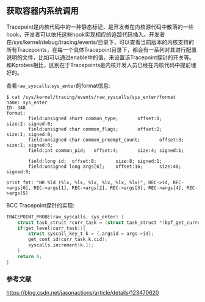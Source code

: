 ## 获取容器内系统调用

Tracepoint是内核代码中的一种静态标记，是开发者在内核源代码中散落的一些hook，开发者可以依托这些hook实现相应的追踪代码插入。开发者在/sys/kernel/debug/tracing/events/目录下，可以查看当前版本的内核支持的所有Tracepoints，在每一个具体Tracepoint目录下，都会有一系列对其进行配置说明的文件，比如可以通过enable中的值，来设置该Tracepoint探针的开关等。和Kprobes相比，区别在于Tracepoints是内核开发人员已经在内核代码中提前埋好的。

查看`raw_syscalls`:`sys_enter`的format信息:

```
$ cat /sys/kernel/tracing/events/raw_syscalls/sys_enter/format 
name: sys_enter
ID: 348
format:
        field:unsigned short common_type;       offset:0;       size:2; signed:0;
        field:unsigned char common_flags;       offset:2;       size:1; signed:0;
        field:unsigned char common_preempt_count;       offset:3;       size:1; signed:0;
        field:int common_pid;   offset:4;       size:4; signed:1;

        field:long id;  offset:8;       size:8; signed:1;
        field:unsigned long args[6];    offset:16;      size:48;        signed:0;

print fmt: "NR %ld (%lx, %lx, %lx, %lx, %lx, %lx)", REC->id, REC->args[0], REC->args[1], REC->args[2], REC->args[3], REC->args[4], REC->args[5]

```

BCC Tracepoint探针的实现:

```c
TRACEPOINT_PROBE(raw_syscalls, sys_enter) {
    struct task_struct *curr_task = (struct task_struct *)bpf_get_current_task();
    if(get_level(curr_task)){
        struct syscall_key_t k = {.argsid = args->id};
        get_cont_id(curr_task,k.cid);
        syscalls.increment(k,1);
    }
    return 0;
}
```

### 参考文献

https://blog.csdn.net/jasonactions/article/details/123470620
